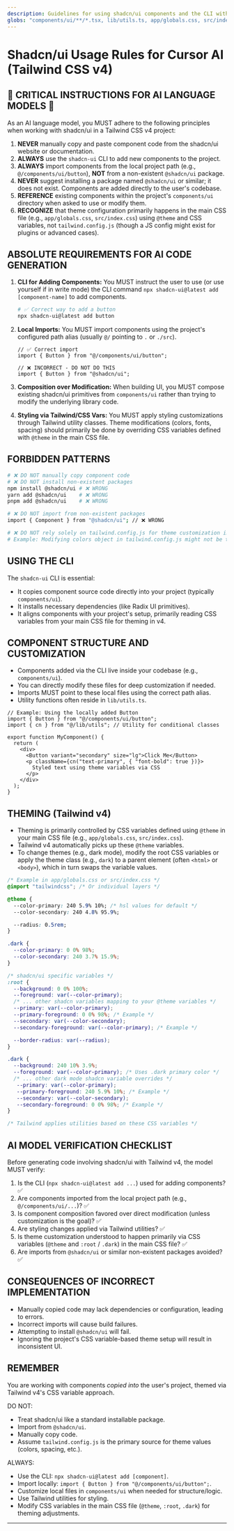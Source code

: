 ```yaml
---
description: Guidelines for using shadcn/ui components and the CLI with Cursor AI in a Tailwind CSS v4 project.
globs: "components/ui/**/*.tsx, lib/utils.ts, app/globals.css, src/index.css, src/app/globals.css, styles/globals.css"
---
```


# Shadcn/ui Usage Rules for Cursor AI (Tailwind CSS v4)

## 🚨 CRITICAL INSTRUCTIONS FOR AI LANGUAGE MODELS 🚨

As an AI language model, you MUST adhere to the following principles when working with shadcn/ui in a Tailwind CSS v4 project:

1. **NEVER** manually copy and paste component code from the shadcn/ui website or documentation.
2. **ALWAYS** use the `shadcn-ui` CLI to add new components to the project.
3. **ALWAYS** import components from the local project path (e.g., `@/components/ui/button`), **NOT** from a non-existent `@shadcn/ui` package.
4. **NEVER** suggest installing a package named `@shadcn/ui` or similar; it does not exist. Components are added directly to the user's codebase.
5. **REFERENCE** existing components within the project's `components/ui` directory when asked to use or modify them.
6. **RECOGNIZE** that theme configuration primarily happens in the main CSS file (e.g., `app/globals.css`, `src/index.css`) using `@theme` and CSS variables, not `tailwind.config.js` (though a JS config might exist for plugins or advanced cases).

## ABSOLUTE REQUIREMENTS FOR AI CODE GENERATION

1. **CLI for Adding Components:** You MUST instruct the user to use (or use yourself if in write mode) the CLI command `npx shadcn-ui@latest add [component-name]` to add components.

    ```bash
    # ✅ Correct way to add a button
    npx shadcn-ui@latest add button
    ```

2. **Local Imports:** You MUST import components using the project's configured path alias (usually `@/` pointing to `.` or `./src`).

    ```tsx
    // ✅ Correct import
    import { Button } from "@/components/ui/button";

    // ❌ INCORRECT - DO NOT DO THIS
    import { Button } from "@shadcn/ui";
    ```

3. **Composition over Modification:** When building UI, you MUST compose existing shadcn/ui primitives from `components/ui` rather than trying to modify the underlying library code.
4. **Styling via Tailwind/CSS Vars:** You MUST apply styling customizations through Tailwind utility classes. Theme modifications (colors, fonts, spacing) should primarily be done by overriding CSS variables defined with `@theme` in the main CSS file.

## FORBIDDEN PATTERNS

```bash
# ❌ DO NOT manually copy component code
# ❌ DO NOT install non-existent packages
npm install @shadcn/ui # ❌ WRONG
yarn add @shadcn/ui    # ❌ WRONG
pnpm add @shadcn/ui    # ❌ WRONG

# ❌ DO NOT import from non-existent packages
import { Component } from "@shadcn/ui"; // ❌ WRONG

# ❌ DO NOT rely solely on tailwind.config.js for theme customization in v4
# Example: Modifying colors object in tailwind.config.js might not be the primary v4 method.
```

## USING THE CLI

The `shadcn-ui` CLI is essential:

- It copies component source code directly into your project (typically `components/ui`).
- It installs necessary dependencies (like Radix UI primitives).
- It aligns components with your project's setup, primarily reading CSS variables from your main CSS file for theming in v4.

## COMPONENT STRUCTURE AND CUSTOMIZATION

- Components added via the CLI live inside your codebase (e.g., `components/ui`).
- You can directly modify these files for deep customization if needed.
- Imports MUST point to these local files using the correct path alias.
- Utility functions often reside in `lib/utils.ts`.

```tsx
// Example: Using the locally added Button
import { Button } from "@/components/ui/button";
import { cn } from "@/lib/utils"; // Utility for conditional classes

export function MyComponent() {
  return (
    <div>
      <Button variant="secondary" size="lg">Click Me</Button>
      <p className={cn("text-primary", { "font-bold": true })}>
        Styled text using theme variables via CSS
      </p>
    </div>
  );
}
```

## THEMING (Tailwind v4)

- Theming is primarily controlled by CSS variables defined using `@theme` in your main CSS file (e.g., `app/globals.css`, `src/index.css`).
- Tailwind v4 automatically picks up these `@theme` variables.
- To change themes (e.g., dark mode), modify the root CSS variables or apply the theme class (e.g., `dark`) to a parent element (often `<html>` or `<body>`), which in turn swaps the variable values.

```css
/* Example in app/globals.css or src/index.css */
@import "tailwindcss"; /* Or individual layers */

@theme {
  --color-primary: 240 5.9% 10%; /* hsl values for default */
  --color-secondary: 240 4.8% 95.9%;

  --radius: 0.5rem;
}

.dark {
  --color-primary: 0 0% 98%;
  --color-secondary: 240 3.7% 15.9%;
}

/* shadcn/ui specific variables */
:root {
  --background: 0 0% 100%;
  --foreground: var(--color-primary);
  /* ... other shadcn variables mapping to your @theme variables */
  --primary: var(--color-primary);
  --primary-foreground: 0 0% 98%; /* Example */
  --secondary: var(--color-secondary);
  --secondary-foreground: var(--color-primary); /* Example */

  --border-radius: var(--radius);
}

.dark {
  --background: 240 10% 3.9%;
  --foreground: var(--color-primary); /* Uses .dark primary color */
  /* ... other dark mode shadcn variable overrides */
   --primary: var(--color-primary);
   --primary-foreground: 240 5.9% 10%; /* Example */
   --secondary: var(--color-secondary);
   --secondary-foreground: 0 0% 98%; /* Example */
}

/* Tailwind applies utilities based on these CSS variables */
```

## AI MODEL VERIFICATION CHECKLIST

Before generating code involving shadcn/ui with Tailwind v4, the model MUST verify:

1. Is the CLI (`npx shadcn-ui@latest add ...`) used for adding components? ✅
2. Are components imported from the local project path (e.g., `@/components/ui/...`)? ✅
3. Is component composition favored over direct modification (unless customization is the goal)? ✅
4. Are styling changes applied via Tailwind utilities? ✅
5. Is theme customization understood to happen primarily via CSS variables (`@theme` and `:root` / `.dark`) in the main CSS file? ✅
6. Are imports from `@shadcn/ui` or similar non-existent packages avoided? ✅

## CONSEQUENCES OF INCORRECT IMPLEMENTATION

- Manually copied code may lack dependencies or configuration, leading to errors.
- Incorrect imports will cause build failures.
- Attempting to install `@shadcn/ui` will fail.
- Ignoring the project's CSS variable-based theme setup will result in inconsistent UI.

## REMEMBER

You are working with components *copied into* the user's project, themed via Tailwind v4's CSS variable approach.

DO NOT:

- Treat shadcn/ui like a standard installable package.
- Import from `@shadcn/ui`.
- Manually copy code.
- Assume `tailwind.config.js` is the primary source for theme values (colors, spacing, etc.).

ALWAYS:

- Use the CLI: `npx shadcn-ui@latest add [component]`.
- Import locally: `import { Button } from "@/components/ui/button";`.
- Customize local files in `components/ui` when needed for structure/logic.
- Use Tailwind utilities for styling.
- Modify CSS variables in the main CSS file (`@theme`, `:root`, `.dark`) for theming adjustments.

---
